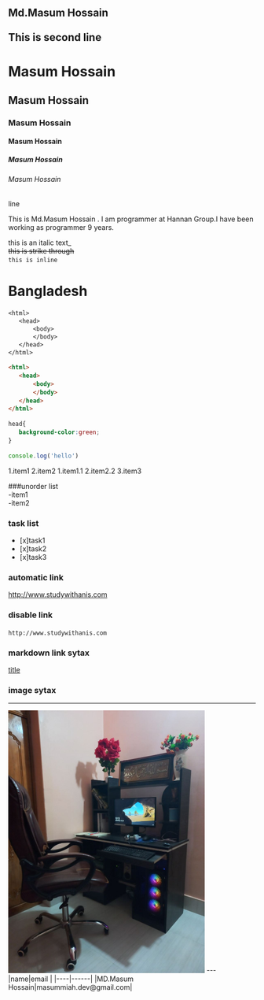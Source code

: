<!-- markdown practice -->
Md.Masum Hossain<br/>  
This is  second line
---
# Masum Hossain
## Masum Hossain
### Masum Hossain
#### Masum Hossain
##### Masum Hossain
###### Masum Hossain
line
<p>This is Md.Masum Hossain . I am programmer at Hannan Group.I have been working as programmer 9 years.</p>

this is an italic text_  
~~this is strike through~~   
`this is inline`  <h1>Bangladesh</h1>  
 ```
 <html>
    <head>
        <body>
        </body>
    </head>
 </html>
 ```  
 ```html
 <html>
    <head>
        <body>
        </body>
    </head>
 </html>
 ``` 
 ```css
 head{
    background-color:green;
 }
 
 ``` 


 ```javascript
 console.log('hello')
 ``` 
 1.item1
 2.item2
     1.item1.1
     2.item2.2
 3.item3

 ###unorder list  
 -item1  
 -item2  
 ### task list  
 - [x]task1  
 - [x]task2  
 - [x]task3  
 ### automatic link  
 http://www.studywithanis.com  

 ### disable link  
 `http://www.studywithanis.com`
  

  ### markdown link sytax

 [title](link) 
 ### image sytax  
 ---
 <!-- ![profile](image) -->
<img src="masum.jpg" width="400">  
--- <br/>
 |name|email |
 |----|------| 
|MD.Masum Hossain|masummiah.dev@gmail.com|




  




